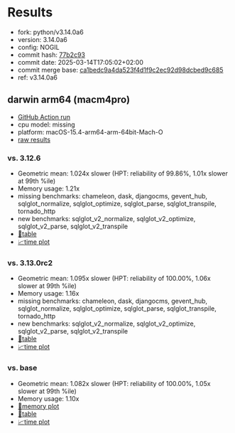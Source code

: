 # Results

- fork: python/v3.14.0a6
- version: 3.14.0a6
- config: NOGIL
- commit hash: [77b2c93](https://github.com/python/cpython/commit/77b2c93)
- commit date: 2025-03-14T17:05:02+02:00
- commit merge base: [ca1bedc9a4da523f4d1f9c2ec92d98dcbed9c685](https://github.com/python/cpython/commit/ca1bedc9a4da523f4d1f9c2ec92d98dcbed9c685)
- ref: v3.14.0a6

## darwin arm64 (macm4pro)

- [GitHub Action run](https://github.com/facebookexperimental/free-threading-benchmarking/actions/runs/14244921858)
- cpu model: missing
- platform: macOS-15.4-arm64-arm-64bit-Mach-O
- [raw results](bm-20250314-macm4pro-arm64-python-v3.14.0a6-3.14.0a6-77b2c93.json)

### vs. 3.12.6

- Geometric mean: 1.024x slower (HPT: reliability of 99.86%, 1.01x slower at 99th %ile)
- Memory usage: 1.21x
- missing benchmarks: chameleon, dask, djangocms, gevent_hub, sqlglot_normalize, sqlglot_optimize, sqlglot_parse, sqlglot_transpile, tornado_http
- new benchmarks: sqlglot_v2_normalize, sqlglot_v2_optimize, sqlglot_v2_parse, sqlglot_v2_transpile
- [📄table](bm-20250314-macm4pro-arm64-python-v3.14.0a6-3.14.0a6-77b2c93-vs-3.12.6.md)
- [📈time plot](bm-20250314-macm4pro-arm64-python-v3.14.0a6-3.14.0a6-77b2c93-vs-3.12.6.svg)

### vs. 3.13.0rc2

- Geometric mean: 1.095x slower (HPT: reliability of 100.00%, 1.06x slower at 99th %ile)
- Memory usage: 1.16x
- missing benchmarks: chameleon, dask, djangocms, gevent_hub, sqlglot_normalize, sqlglot_optimize, sqlglot_parse, sqlglot_transpile, tornado_http
- new benchmarks: sqlglot_v2_normalize, sqlglot_v2_optimize, sqlglot_v2_parse, sqlglot_v2_transpile
- [📄table](bm-20250314-macm4pro-arm64-python-v3.14.0a6-3.14.0a6-77b2c93-vs-3.13.0rc2.md)
- [📈time plot](bm-20250314-macm4pro-arm64-python-v3.14.0a6-3.14.0a6-77b2c93-vs-3.13.0rc2.svg)

### vs. base

- Geometric mean: 1.082x slower (HPT: reliability of 100.00%, 1.05x slower at 99th %ile)
- Memory usage: 1.10x
- [🧠memory plot](bm-20250314-macm4pro-arm64-python-v3.14.0a6-3.14.0a6-77b2c93-vs-base-mem.svg)
- [📄table](bm-20250314-macm4pro-arm64-python-v3.14.0a6-3.14.0a6-77b2c93-vs-base.md)
- [📈time plot](bm-20250314-macm4pro-arm64-python-v3.14.0a6-3.14.0a6-77b2c93-vs-base.svg)

